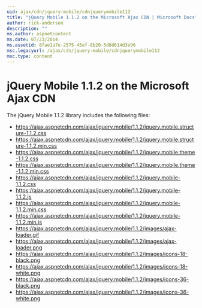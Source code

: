 ```yaml
---
uid: ajax/cdn/jquery-mobile/cdnjquerymobile112
title: "jQuery Mobile 1.1.2 on the Microsoft Ajax CDN | Microsoft Docs"
author: rick-anderson
description: ""
ms.author: aspnetcontent
ms.date: 07/23/2014
ms.assetid: 8fae1a7e-2575-45ef-8b20-5d8d614d3e96
msc.legacyurl: /ajax/cdn/jquery-mobile/cdnjquerymobile112
msc.type: content
---
```

jQuery Mobile 1.1.2 on the Microsoft Ajax CDN
====================
The jQuery Mobile 1.1.2 library includes the following files:

- https://ajax.aspnetcdn.com/ajax/jquery.mobile/1.1.2/jquery.mobile.structure-1.1.2.css
- https://ajax.aspnetcdn.com/ajax/jquery.mobile/1.1.2/jquery.mobile.structure-1.1.2.min.css
- https://ajax.aspnetcdn.com/ajax/jquery.mobile/1.1.2/jquery.mobile.theme-1.1.2.css
- https://ajax.aspnetcdn.com/ajax/jquery.mobile/1.1.2/jquery.mobile.theme-1.1.2.min.css
- https://ajax.aspnetcdn.com/ajax/jquery.mobile/1.1.2/jquery.mobile-1.1.2.css
- https://ajax.aspnetcdn.com/ajax/jquery.mobile/1.1.2/jquery.mobile-1.1.2.js
- https://ajax.aspnetcdn.com/ajax/jquery.mobile/1.1.2/jquery.mobile-1.1.2.min.css
- https://ajax.aspnetcdn.com/ajax/jquery.mobile/1.1.2/jquery.mobile-1.1.2.min.js
- https://ajax.aspnetcdn.com/ajax/jquery.mobile/1.1.2/images/ajax-loader.gif
- https://ajax.aspnetcdn.com/ajax/jquery.mobile/1.1.2/images/ajax-loader.png
- https://ajax.aspnetcdn.com/ajax/jquery.mobile/1.1.2/images/icons-18-black.png
- https://ajax.aspnetcdn.com/ajax/jquery.mobile/1.1.2/images/icons-18-white.png
- https://ajax.aspnetcdn.com/ajax/jquery.mobile/1.1.2/images/icons-36-black.png
- https://ajax.aspnetcdn.com/ajax/jquery.mobile/1.1.2/images/icons-36-white.png

